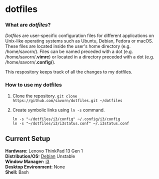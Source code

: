 # dotfiles
### What are *dotfiles*?
*Dotfiles* are user-specific configuration files for different applications on Unix-like operating systems such as Ubuntu, Debian, Fedora or macOS.
These files are located inside the user's home directory (e.g. /home/savorn/).
Files can be named preceded with a dot (e.g. /home/savorn/**.vimrc**) or located in a directory preceded with a dot (e.g. /home/savorn/**.config/**).

This respository keeps track of all the changes to my dotfiles.

### How to use my dotfiles
1. Clone the repository.
   `git clone https://github.com/savorn/dotfiles.git ~/dotfiles`

2. Create symbolic links using `ln -s` command.
   ```
   ln -s "~/dotfiles/i3/config" ~/.config/i3/config
   ln -s "~/dotfiles/i3/i3status.conf" ~/.i3status.conf
   ```

## Current Setup
**Hardware:** Lenovo ThinkPad 13 Gen 1  
**Distribution/OS:** [Debian](https://www.debian.org/) Unstable  
**Window Manager:** [i3](https://i3wm.org/)  
**Desktop Environment:** None  
**Shell:** Bash  

